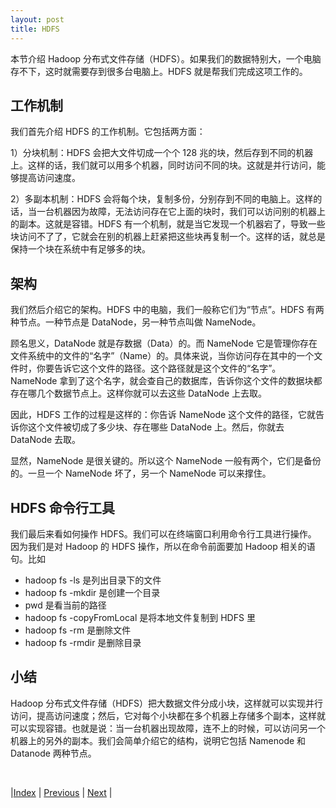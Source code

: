 ```yaml
---
layout: post
title: HDFS
---
```


本节介绍 Hadoop 分布式文件存储（HDFS）。如果我们的数据特别大，一个电脑存不下，这时就需要存到很多台电脑上。HDFS 就是帮我们完成这项工作的。

## 工作机制

我们首先介绍 HDFS 的工作机制。它包括两方面：

1）分块机制：HDFS 会把大文件切成一个个 128 兆的块，然后存到不同的机器上。这样的话，我们就可以用多个机器，同时访问不同的块。这就是并行访问，能够提高访问速度。

2）多副本机制：HDFS 会将每个块，复制多份，分别存到不同的电脑上。这样的话，当一台机器因为故障，无法访问存在它上面的块时，我们可以访问别的机器上的副本。这就是容错。HDFS 有一个机制，就是当它发现一个机器宕了，导致一些块访问不了了，它就会在别的机器上赶紧把这些块再复制一个。这样的话，就总是保持一个块在系统中有足够多的块。

## 架构

我们然后介绍它的架构。HDFS 中的电脑，我们一般称它们为“节点”。HDFS 有两种节点。一种节点是 DataNode，另一种节点叫做 NameNode。

顾名思义，DataNode 就是存数据（Data）的。而 NameNode 它是管理你存在文件系统中的文件的“名字”（Name）的。具体来说，当你访问存在其中的一个文件时，你要告诉它这个文件的路径。这个路径就是这个文件的“名字”。NameNode 拿到了这个名字，就会查自己的数据库，告诉你这个文件的数据块都存在哪几个数据节点上。这样你就可以去这些 DataNode 上去取。

因此，HDFS 工作的过程是这样的：你告诉 NameNode 这个文件的路径，它就告诉你这个文件被切成了多少块、存在哪些 DataNode 上。然后，你就去 DataNode 去取。

显然，NameNode 是很关键的。所以这个 NameNode 一般有两个，它们是备份的。一旦一个 NameNode 坏了，另一个 NameNode 可以来撑住。

## HDFS 命令行工具

我们最后来看如何操作 HDFS。我们可以在终端窗口利用命令行工具进行操作。
因为我们是对 Hadoop 的 HDFS 操作，所以在命令前面要加 Hadoop 相关的语句。比如 

- hadoop fs -ls 是列出目录下的文件
- hadoop fs -mkdir 是创建一个目录
- pwd 是看当前的路径
- hadoop fs -copyFromLocal 是将本地文件复制到 HDFS 里
- hadoop fs -rm 是删除文件
- hadoop fs -rmdir 是删除目录

## 小结

Hadoop 分布式文件存储（HDFS）把大数据文件分成小块，这样就可以实现并行访问，提高访问速度；然后，它对每个小块都在多个机器上存储多个副本，这样就可以实现容错。也就是说：当一台机器出现故障，连不上的时候，可以访问另一个机器上的另外的副本。我们会简单介绍它的结构，说明它包括 Namenode 和 Datanode 两种节点。

<br/>

|[Index](../) | [Previous](2-job) | [Next](5-mapreduce) |
